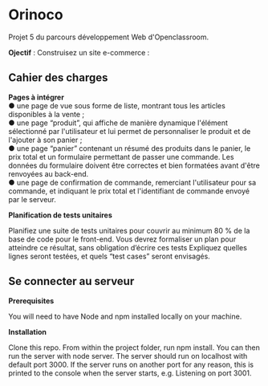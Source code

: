 # Orinoco

<p>Projet 5 du parcours développement Web d'Openclassroom. </p>
<p><strong>Ojectif</strong> : Construisez un site e-commerce
 :</p>


## Cahier des charges

<strong>Pages à intégrer</strong></br>
● une page de vue sous forme de liste, montrant tous les articles disponibles
à la vente ;</br>
● une page “produit”, qui affiche de manière dynamique l'élément
sélectionné par l'utilisateur et lui permet de personnaliser le produit et de
l'ajouter à son panier ;</br>
● une page “panier” contenant un résumé des produits dans le panier, le prix
total et un formulaire permettant de passer une commande. Les données
du formulaire doivent être correctes et bien formatées avant d'être
renvoyées au back-end.</br>
● une page de confirmation de commande, remerciant l'utilisateur pour sa
commande, et indiquant le prix total et l'identifiant de commande envoyé
par le serveur.</br>


<strong>Planification de tests unitaires</strong></br>

Planifiez une suite de tests unitaires pour couvrir au minimum 80 % de la base de
code pour le front-end. Vous devrez formaliser un plan pour atteindre ce résultat,
sans obligation d’écrire ces tests Expliquez quelles lignes seront testées, et quels
“test cases” seront envisagés.


## Se connecter au serveur

<strong>Prerequisites</strong></br>

You will need to have Node and npm installed locally on your machine.

<strong>Installation</strong></br>

Clone this repo. From within the project folder, run npm install. You can then run the server with node server. The server should run on localhost with default port 3000. If the server runs on another port for any reason, this is printed to the console when the server starts, e.g. Listening on port 3001.
